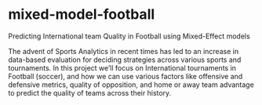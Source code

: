 # mixed-model-football
Predicting International team Quality in Football using Mixed-Effect models

The advent of Sports Analytics in recent times has led to an increase in data-based evaluation for deciding strategies across various sports and tournaments. In this project we’ll focus on International tournaments in Football (soccer), and how we can use various factors like offensive and defensive metrics, quality of opposition, and home or away team advantage to predict the quality of teams across their history.
